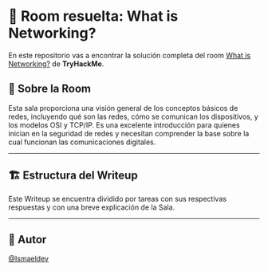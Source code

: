 # 🚪 Room resuelta: What is Networking?
En este repositorio vas a encontrar la solución completa del room [What is Networking?](https://tryhackme.com/room/whatisnetworking) de **TryHackMe**.

## 📝 Sobre la Room
Esta sala proporciona una visión general de los conceptos básicos de redes, incluyendo qué son las redes, cómo se comunican los dispositivos, y los modelos OSI y TCP/IP. Es una excelente introducción para quienes inician en la seguridad de redes y necesitan comprender la base sobre la cual funcionan las comunicaciones digitales.

---

## 🏗️ Estructura del Writeup
Este Writeup se encuentra dividido por tareas con sus respectivas respuestas y con una breve explicación de la Sala.

---

## 🥷 Autor
[@Ismaeldev](https://www.ismaeldev.com/)

